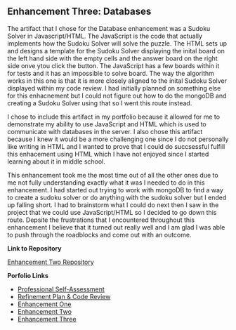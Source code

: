 ## Enhancement Three: Databases

The artifact that I chose for the Database enhancement was a Sudoku Solver in Javascript/HTML. The JavaScript is the code that actually implements how the Sudoku Solver will solve
the puzzle. The HTML sets up and designs a template for the Sudoku Solver displaying the inital board on the left hand side with the empty cells and the answer board on the right
side onve ytou click the button. The JavaScript has a few boards within it for tests and it has an impossible to solve board. The way the algorithm works in this one is that it is 
more closely aligned to the inital Sudoku Solver displayed within my code review. I had initially planned on something else for this enhacnement but I could not figure out how to 
do the mongoDB and creating a Sudoku Solver using that so I went this route instead.

I chose to include this artifact in my portfolio because it allowed for me to demonstrate my ability to use JavaScript and HTML which is used to communicate with databases in the server.
I also chose this artifact because I knew it would be a more challenging one since I do not personally like writing in HTML and I wanted to prove that I could do succsessful fulfill this 
enhacement using HTML which I have not enjoyed since I started learning about it in middle school. 

This enhancement took me the most time out of all the other ones due to me not fully understanding exactly what it was I needed to do in this enhancement. I had started out trying to work
with mongoDB to find a way to create a sudoku solver or do anything with the sudoku solver but I ended up falling short. I had to brainstorm what I could do next then I saw in the project 
that we could use JavaScript/HTML so I decided to go down this route. Depsite the frustrations that I encountered throughout this enhancement I believe that it turned out really well and
I am glad I was able to push through the roadblocks and come out with an outcome. 

**Link to Repository**

[Enhancement Two Repository](https://xyph9r.github.io/Databases)

**Porfolio Links**<br>
* [Professional Self-Assessment](https://xyph9r.github.io/index.html)<br>
* [Refinement Plan & Code Review](https://xyph9r.github.io/CodeReview.html)<br>
* [Enhancement One](https://xyph9r.github.io/EnhancementOne.html)<br>
* [Enhancement Two](https://xyph9r.github.io/EnhancementTwo.html)<br>
* [Enhancement Three](https://xyph9r.github.io/EnhancementThree.html)
